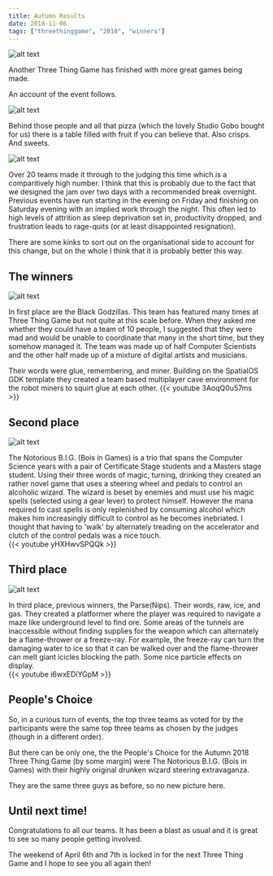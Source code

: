 ```yaml
---
title: Autumn Results
date: 2018-11-06
tags: ["threethinggame", "2018", "winners"]
---
```

![alt text](/img/181103event/pizza.png "Leaning tower of Pizza")

Another Three Thing Game has finished with more great games being made. 

An account of the event follows.

<!--more-->

![alt text](/img/181103event/fruit.png "There is fruit hidden there, believe it or not.")

Behind those people and all that pizza (which the lovely Studio Gobo bought for us) there is a table filled with fruit if you can believe that. Also crisps. And sweets.

![alt text](/img/181103event/the_end.png "The survivors")

Over 20 teams made it through to the judging this time which is a comparitively high number. I think that this is probably due to the fact that we designed the jam over two days with a recommended break overnight. Previous events have run starting in the evening on Friday and finishing on Saturday evening with an implied work through the night. This often led to high levels of attrition as sleep deprivation set in, productivity dropped, and frustration leads to rage-quits (or at least disappointed resignation).

There are some kinks to sort out on the organisational side to account for this change, but on the whole I think that it is probably better this way.

## The winners

![alt text](/img/181103event/godzillas.png "First place")

In first place are the Black Godzillas. This team has featured many times at Three Thing Game but not quite at this scale before. When they asked me whether they could have a team of 10 people, I suggested that they were mad and would be unable to coordinate that many in the short time, but they somehow managed it. The team was made up of half Computer Scientists and the other half made up of a mixture of digital artists and musicians.

Their words were glue, remembering, and miner. Building on the SpatialOS GDK template they created a team based multiplayer cave environment for the robot miners to squirt glue at each other.
{{< youtube 3AoqQ0u57ms >}}

## Second place

![alt text](/img/181103event/notorius.png "Second place")

The Notorious B.I.G. (Bois in Games) is a trio that spans the Computer Science years with a pair of Certificate Stage students and a Masters stage student. Using their three words of magic, turning, drinking they created an rather novel game that uses a steering wheel and pedals to control an alcoholic wizard. The wizard is beset by enemies and must use his magic spells (selected using a gear lever) to protect himself. However the mana required to cast spells is only replenished by consuming alcohol which makes him increasingly difficult to control as he becomes inebriated. I thought that having to 'walk' by alternately treading on the accelerator and clutch of the control pedals was a nice touch.   
{{< youtube yHXHwvSPQQk >}}

## Third place

![alt text](/img/181103event/parsenips.png "Third place")

In third place, previous winners, the Parse(Nips). Their words, raw, ice, and gas. They created a platformer where the player was required to navigate a maze like underground level to find ore. Some areas of the tunnels are inaccessible without finding supplies for the weapon which can alternately be a flame-thrower or a freeze-ray. For example, the freeze-ray can turn the damaging water to ice so that it can be walked over and the flame-thrower can melt giant icicles blocking the path. Some nice particle effects on display.    
{{< youtube i6wxEDiYGpM >}}

## People's Choice

So, in a curious turn of events, the top three teams as voted for by the participants were the same top three teams as chosen by the judges (though in a different order).

But there can be only one, the the People's Choice for the Autumn 2018 Three Thing Game (by some margin) were The Notorious B.I.G. (Bois in Games) with their highly original drunken wizard steering extravaganza.

They are the same three guys as before, so no new picture here.    

## Until next time!

Congratulations to all our teams. It has been a blast as usual and it is great to see so many people getting involved.

The weekend of April 6th and 7th is locked in for the next Three Thing Game and I hope to see you all again then!